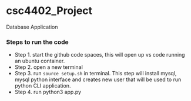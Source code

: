 # csc4402_Project
Database Application


### Steps to run the code

- Step 1. start the github code spaces, this will open up vs code running an ubuntu container.
- Step 2. open a new terminal
- Step 3. run `source setup.sh` in terminal. This step will install mysql, mysql python interface and creates new user that will be used to run python CLI application.
- Step 4. run python3 app.py